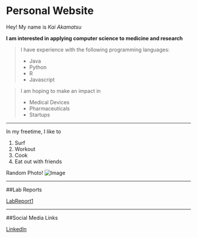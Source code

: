 # Personal Website

Hey! My name is _Kai Akamatsu_

**I am interested in applying computer science to medicine and research**

> I have experience with the following programming languages:
>
> - Java
> - Python
> - R
> - Javascript

> I am hoping to make an impact in
>
> - Medical Devices
> - Pharmaceuticals
> - Startups

---

In my freetime, I like to

1. Surf
2. Workout
3. Cook
4. Eat out with friends

Random Photo!
![Image](https://picsum.photos/200/300)

---

##Lab Reports

[LabReport1](lab-report-1-week-0.html)

---

##Social Media Links

[LinkedIn](https://www.linkedin.com/in/kai-akamatsu/)
